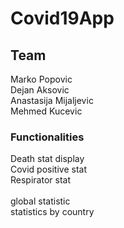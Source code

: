﻿# Covid19App

## Team
Marko Popovic <br />
Dejan Aksovic <br />
Anastasija Mijaljevic <br />
Mehmed Kucevic<br />

### Functionalities
Death stat display <br>
Covid positive stat <br>
Respirator stat <br>
<br>
global statistic <br>
statistics by country <br>
